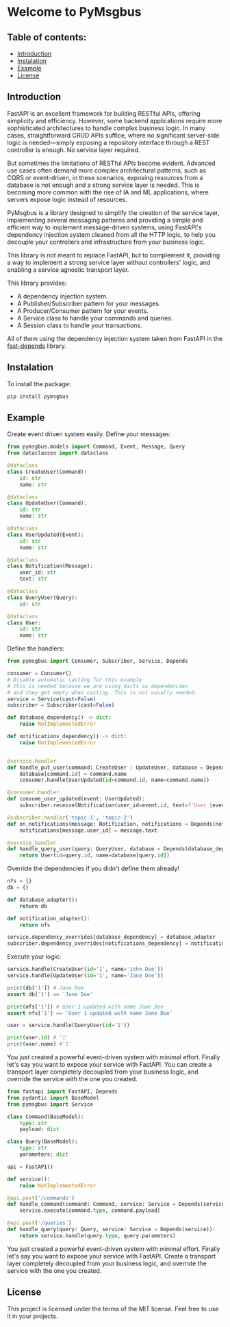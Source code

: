 # Welcome to PyMsgbus

## Table of contents:

- [Introduction](#introduction)
- [Instalation](#instalation)
- [Example](#example)
- [License](#license)

## Introduction

FastAPI is an excellent framework for building RESTful APIs, offering simplicity and efficiency. However, some backend applications require more sophisticated architectures to handle complex business logic. In many cases, straightforward CRUD APIs suffice, where no significant server-side logic is needed—simply exposing a repository interface through a REST controller is enough. No service layer required.

But sometimes the limitations of RESTful APIs become evident. Advanced use cases often demand more complex architectural patterns, such as CQRS or event-driven, in these scenarios, exposing resources from a database is not enough and a strong service layer is needed. This is becoming more common with the rise of IA and ML applications, where servers expose logic instead of resources.

PyMsgbus is a library designed to simplify the creation of the service layer, implementing several messaging patterns and providing a simple and efficient way to implement message-driven systems, using FastAPI's dependency injection system cleaned from all the HTTP logic, to help you decouple your controllers and infrastructure from your business logic.

This library is not meant to replace FastAPI, but to complement it, providing a way to implement a strong service layer without controllers' logic, and enabling a service agnostic transport layer.

This library provides:

- A dependency injection system.
- A Publisher/Subscriber pattern for your messages.
- A Producer/Consumer pattern for your events.
- A Service class to handle your commands and queries.
- A Session class to handle your transactions.

All of them using the dependency injection system taken from FastAPI in the [fast-depends](https://github.com/Lancetnik/FastDepends) library.

## Instalation

To install the package:

```bash
pip install pymsgbus
```

## Example

Create event driven system easily. Define your messages:

```python
from pymsgbus.models import Command, Event, Message, Query
from dataclasses import dataclass

@dataclass
class CreateUser(Command):
    id: str
    name: str

@dataclass
class UpdateUser(Command):
    id: str
    name: str

@dataclass
class UserUpdated(Event):
    id: str
    name: str

@dataclass
class Notification(Message):
    user_id: str
    text: str

@dataclass
class QueryUser(Query):
    id: str

@dataclass
class User:
    id: str
    name: str
```

Define the handlers:

```python
from pymsgbus import Consumer, Subscriber, Service, Depends

consumer = Consumer() 
# Disable automatic casting for this example
# this is needed because we are using dicts as dependencies
# and they get empty when casting. This is not usually needed.
service = Service(cast=False)
subscriber = Subscriber(cast=False)

def database_dependency() -> dict:
    raise NotImplementedError

def notifications_dependency() -> dict:
    raise NotImplementedError


@service.handler
def handle_put_user(command: CreateUser | UpdateUser, database = Depends(database_dependency)):
    database[command.id] = command.name
    consumer.handle(UserUpdated(id=command.id, name=command.name))

@consumer.handler
def consume_user_updated(event: UserUpdated):
    subscriber.receive(Notification(user_id=event.id, text=f'User {event.id} updated with name {event.name}'), 'topic-1') 

@subscriber.handler('topic-1', 'topic-2')
def on_notifications(message: Notification, notifications = Depends(notifications_dependency)):
    notifications[message.user_id] = message.text

@service.handler
def handle_query_user(query: QueryUser, database = Depends(database_dependency)) -> User:
    return User(id=query.id, name=database[query.id])
```

Override the dependencies if you didn't define them already!

```python
nfs = {}
db = {}

def database_adapter():
    return db

def notification_adapter():
    return nfs

service.dependency_overrides[database_dependency] = database_adapter
subscriber.dependency_overrides[notifications_dependency] = notification_adapter
```

Execute your logic:

```python
service.handle(CreateUser(id='1', name='John Doe'))
service.handle(UpdateUser(id='1', name='Jane Doe'))

print(db['1']) # Jane Doe
assert db['1'] == 'Jane Doe'

print(nfs['1']) # User 1 updated with name Jane Doe
assert nfs['1'] == 'User 1 updated with name Jane Doe'

user = service.handle(QueryUser(id='1'))

print(user.id) # '1'
print(user.name) #'1'
```
You just created a powerful event-driven system with minimal effort. Finally let's say you want to expose your service with FastAPI.
You can create a transport layer completely decoupled from your business logic, and override the service with the one you created. 

```python
from fastapi import FastAPI, Depends
from pydantic import BaseModel
from pymsgbus import Service

class Command(BaseModel):
    type: str
    payload: dict

class Query(BaseModel):
    type: str
    parameters: dict

api = FastAPI()

def service():
    raise NotImplementedError

@api.post('/commands')
def handle_command(command: Command, service: Service = Depends(service)):
    service.execute(command.type, command.payload)

@api.post('/queries')
def handle_query(query: Query, service: Service = Depends(service)):
    return service.handle(query.type, query.parameters)
```

You just created a powerful event-driven system with minimal effort. Finally let's say you want to expose your service with FastAPI.
Create a transport layer completely decoupled from your business logic, and override the service with the one you created. 

## License

This project is licensed under the terms of the MIT license. Feel free to use it in your projects.
